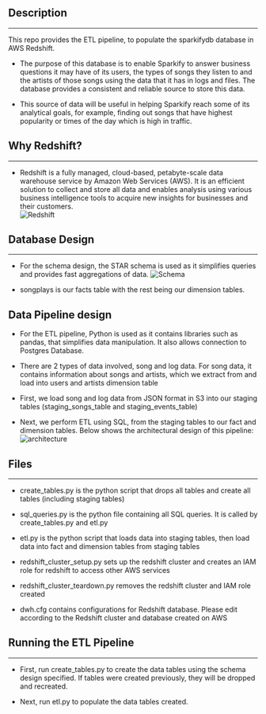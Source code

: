 ## Description
---
This repo provides the ETL pipeline, to populate the sparkifydb database in AWS Redshift.  
* The purpose of this database is to enable Sparkify to answer business questions it may have of its users, the types of songs they listen to and the artists of those songs using the data that it has in logs and files. The database provides a consistent and reliable source to store this data.

* This source of data will be useful in helping Sparkify reach some of its analytical goals, for example, finding out songs that have highest popularity or times of the day which is high in traffic.

## Why Redshift?
--- 
* Redshift is a fully managed, cloud-based, petabyte-scale data warehouse service by Amazon Web Services (AWS). It is an efficient solution to collect and store all data and enables analysis using various business intelligence tools to acquire new insights for businesses and their customers.  
![Redshift](screenshots/redshift.PNG) 

## Database Design
---
* For the schema design, the STAR schema is used as it simplifies queries and provides fast aggregations of data.
![Schema](screenshots/schema.PNG)

* songplays is our facts table with the rest being our dimension tables.

## Data Pipeline design
* For the ETL pipeline, Python is used as it contains libraries such as pandas, that simplifies data manipulation. It also allows connection to Postgres Database.

* There are 2 types of data involved, song and log data. For song data, it contains information about songs and artists, which we extract from and load into users and artists dimension table

* First, we load song and log data from JSON format in S3 into our staging tables (staging_songs_table and staging_events_table)

* Next, we perform ETL using SQL, from the staging tables to our fact and dimension tables. Below shows the architectural design of this pipeline:
![architecture](screenshots/architecture.PNG)

## Files
---
* create_tables.py is the python script that drops all tables and create all tables (including staging tables)

* sql_queries.py is the python file containing all SQL queries. It is called by create_tables.py and etl.py

* etl.py is the python script that loads data into staging tables, then load data into fact and dimension tables from staging tables

* redshift_cluster_setup.py sets up the redshift cluster and creates an IAM role for redshift to access other AWS services

* redshift_cluster_teardown.py removes the redshift cluster and IAM role created

* dwh.cfg contains configurations for Redshift database. Please edit according to the Redshift cluster and database created on AWS

## Running the ETL Pipeline
---
* First, run create_tables.py to create the data tables using the schema design specified. If tables were created previously, they will be dropped and recreated.

* Next, run etl.py to populate the data tables created.
